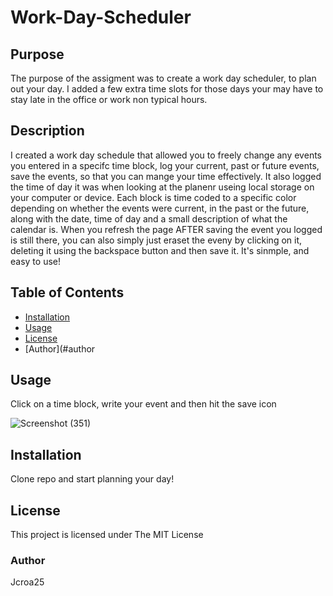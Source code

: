 # Work-Day-Scheduler

## Purpose

The purpose of the assigment was to create a work day scheduler, to plan out your day. I added a few extra time slots for those days your may have to stay late in the office or work non typical hours. 

## Description

I created a work day schedule that allowed you to freely change any events you entered in a specifc time block, log your current, past or future events, save the events, so that you can mange your time effectively. It also logged the time of day it was when looking at the planenr useing local storage on your computer or device. Each block is time coded to a specific color depending on whether the events were current, in the past or the future, along with the date, time of day and a small description of what the calendar is. When you refresh the page AFTER saving the event you logged is still there, you can also simply just eraset the eveny by clicking on it, deleting it using the backspace button and then save it. It's sinmple, and easy to use!

## Table of Contents

- [Installation](#installation)
- [Usage](#usage)
- [License](#license)
- [Author](#author

## Usage

Click on a time block, write your event and then hit the save icon

![Screenshot (351)](https://user-images.githubusercontent.com/107810359/217722315-d3f64d43-f471-4387-9168-ec9a9c4d6dbc.png)


## Installation

Clone repo and start planning your day!

## License 

This project is licensed under The MIT License

### Author

Jcroa25

